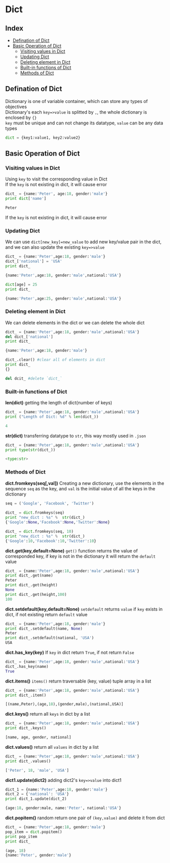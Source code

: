 Dict
===

Index
---
* [Defination of Dict](#defination-of-dict)
* [Basic Operation of Dict](#basic-operation-of-dict)
  * [Visiting values in Dict](#visiting-values-in-dict)
  * [Updating Dict](#updating-dict)
  * [Deleting element in Dict](#deleting-element-in-dict)
  * [Built-in functions of Dict](#builtin-functions-of-dict)
  * [Methods of Dict](#methods-of-dict)
  
## Defination of Dict
Dictionary is one of variable container, which can store any types of objectives</br>
Dictionary's each `key=>value` is splitted by `,`, the whole dictionary is enclosed by `{}`</br>
`key` must be unique and can not change its datatype, `value` can be any data types
```python
dict = {key1:value1, key2:value2}
````

## Basic Operation of Dict
### Visiting values in Dict
Using `key` to visit the corresponding value in Dict</br>
If the `key` is not existing in dict, it will cause error</br>
```python
dict_ = {name:'Peter', age:18, gender:'male'}
print dict['name']

Peter
```
If the `key` is not existing in dict, it will cause error
### Updating Dict
We can use `dict[new_key]=new_value` to add new key/value pair in the dict, and we can also update the existing `key=>value`</br>
```python
dict_ = {name:'Peter',age:18, gender:'male'}
dict_['national'] = 'USA'
print dict_

{name:'Peter',age:18, gender:'male',national:'USA'}

dict[age] = 25
print dict_

{name:'Peter',age:25, gender:'male',national:'USA'}
```
### Deleting element in Dict
We can delete elements in the dict or we can delete the whole dict</br>
```python
dict_ = {name:'Peter',age:18, gender:'male',national:'USA'}
del dict_['national']
print dict_

{name:'Peter',age:18, gender:'male'}

dict_.clear() #clear all of elements in dict
print dict_
{}

del dcit_ #delete `dict_`
```
### Built-in functions of Dict
**len(dict)** getting the length of dict(number of keys)</br>
```python
dict_ = {name:'Peter',age:18, gender:'male',national:'USA'}
print ("Length of Dict: %d" % len(dict_))

4
```
**str(dict)** transferring datatype to `str`, this way mostly used in `.json`</br>
```python
dict_ = {name:'Peter',age:18, gender:'male',national:'USA'}
print type(str(dict_))

<type:str>
```
### Methods of Dict
**dict.fromkeys(seq[,val])** Creating a new dictionary, use the elements in the sequence `seq` as the key, and `val` is the initial value of all the keys in the dictionary</br>
```python
seq = ('Google', 'Facebook', 'Twitter')
 
dict_ = dict.fromkeys(seq)
print "new_dict : %s" %  str(dict_)
{'Google':None,'Facebook':None,'Twitter':None}

dict_ = dict.fromkeys(seq, 10)
print "new_dict : %s" %  str(dict_)
{'Google':10,'Facebook':10,'Twitter':10}
```
**dict.get(key,default=None)** `get()` function returns the value of corresponded key, if key is not in the dictionary it will return the `default` value</br>
```python
dict_ = {name:'Peter',age:18, gender:'male',national:'USA'}
print dict_.get(name)
Peter
print dict_.get(height)
None
print dict_.get(height,100)
100
```
**dict.setdefault(key,default=None)** `setdefault` returns `value` if `key` exists in dict, if not existing return `default` value</br>
```python
dict_ = {name:'Peter',age:18, gender:'male'}
print dict_.setdefault(name, None)
Peter
print dict_.setdefault(national, 'USA')
USA
```
**dict.has_key(key)** If `key` in dict return `True`, if not return `False`</br>
```python
dict_ = {name:'Peter',age:18, gender:'male',national:'USA'}
dict_.has_key(name)
True
```
**dict.items()** `items()` return traversable (key, value) tuple array in a list</br>
```python
dict_ = {name:'Peter',age:18, gender:'male',national:'USA'}
print dict_.item()

[(name,Peter),(age,18),(gender,male),(national,USA)]
```
**dict.keys()** return all `keys` in dict by a list</br>
```python
dict_ = {name:'Peter',age:18, gender:'male',national:'USA'}
print dict_.keys()

[name, age, gender, national]
```
**dict.values()** return all `values` in dict by a list</br>
```python
dict_ = {name:'Peter',age:18, gender:'male',national:'USA'}
print dict_.values()

['Peter', 18, 'male', 'USA']
```
**dict1.update(dict2)** adding dict2's `key=>value` into dict1</br>
```python
dict_1 = {name:'Peter',age:18, gender:'male'}
dict_2 = {'national': 'USA'}
print dict_1.update(dict_2)

{age:18, gender:male, name:'Peter', national:'USA'}
```
**dict.popitem()** random return one pair of `(key,value)` and delete it from dict</br>
```python
dict_ = {name:'Peter',age:18, gender:'male'}
pop_item = dict.popitem()
print pop_item
print dict_

(age, 18)
{name:'Peter', gender:'male'}
```
